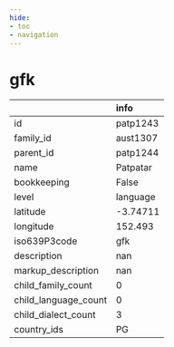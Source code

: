 ```yaml
---
hide:
- toc
- navigation
---
```

# gfk
|                      | info     |
|:---------------------|:---------|
| id                   | patp1243 |
| family_id            | aust1307 |
| parent_id            | patp1244 |
| name                 | Patpatar |
| bookkeeping          | False    |
| level                | language |
| latitude             | -3.74711 |
| longitude            | 152.493  |
| iso639P3code         | gfk      |
| description          | nan      |
| markup_description   | nan      |
| child_family_count   | 0        |
| child_language_count | 0        |
| child_dialect_count  | 3        |
| country_ids          | PG       |